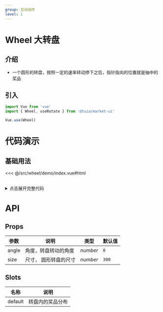 ```yaml
---
group: 互动组件
level: 1
---
```


# Wheel 大转盘

## 介绍
* 一个圆形的转盘，按照一定的速率转动停下之后，指针指向的位置就是抽中的奖品

## 引入
```js
import Vue from 'vue'
import { Wheel, useRotate } from '@tuia/market-ui'

Vue.use(Wheel)
```

# 代码演示

## 基础用法
<<< @/src/wheel/demo/index.vue#html

<br />

<details>

<summary>点击展开完整代码</summary>

<<< @/src/wheel/demo/index.vue#js

</details>

# API

## Props

| 参数 | 说明 | 类型 | 默认值 |
| --- | --- | --- | --- |
| angle | 角度，转盘转动的角度 | _number_ | `0` |
| size | 尺寸， 圆形转盘的尺寸 | _number_ | `300` |

## Slots
| 名称 | 说明 |
| --- | --- |
| default | 转盘内的奖品分布 |
